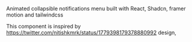 Animated collapsible notifications menu built with React, Shadcn, framer motion and tailwindcss

This component is inspired by https://twitter.com/nitishkmrk/status/1779398179378880992 design,
